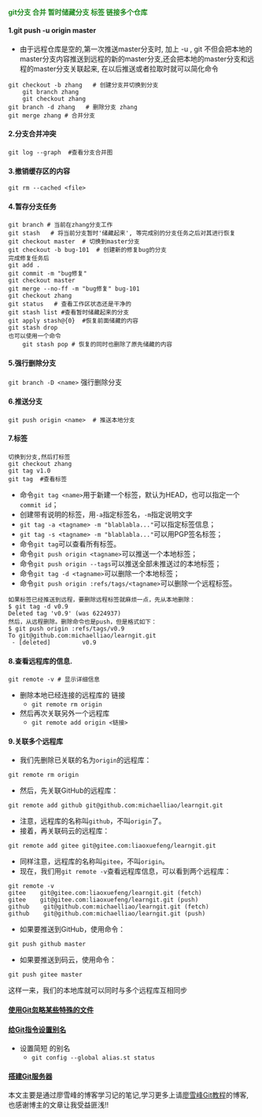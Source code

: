 



<h4 style="color: #228B22;">git分支 合并 暂时储藏分支  标签  链接多个仓库</h4>



#### 1.git push -u origin master

- 由于远程仓库是空的,第一次推送master分支时, 加上 -u , git 不但会把本地的master分支内容推送到远程的新的master分支,还会把本地的master分支和远程的master分支关联起来, 在以后推送或者拉取时就可以简化命令

```shell
git checkout -b zhang   # 创建分支并切换到分支
	git branch zhang
	git checkout zhang
git branch -d zhang   # 删除分支 zhang
git merge zhang # 合并分支
```



#### 2.分支合并冲突

```shell
git log --graph  #查看分支合并图
```



#### 3.撤销缓存区的内容

`git rm --cached <file>`



#### 4.暂存分支任务

```shell
git branch # 当前在zhang分支工作
git stash   # 将当前分支暂时'储藏起来', 等完成别的分支任务之后对其进行恢复
git checkout master  # 切换到master分支
git checkout -b bug-101  # 创建新的修复bug的分支
完成修复任务后
git add .
git commit -m "bug修复"
git checkout master
git merge --no-ff -m "bug修复" bug-101
git checkout zhang
git status   # 查看工作区状态还是干净的
git stash list #查看暂时储藏起来的分支
git apply stash@{0}  #恢复前面储藏的内容
git stash drop
也可以使用一个命令
	git stash pop # 恢复的同时也删除了原先储藏的内容
```



#### 5.强行删除分支

`git branch -D <name>` 强行删除分支



#### 6.推送分支

```shell
git push origin <name>  # 推送本地分支
```



#### 7.标签

```shell
切换到分支,然后打标签
git checkout zhang
git tag v1.0
git tag  #查看标签
```

- 命令`git tag <name>`用于新建一个标签，默认为HEAD，也可以指定一个`commit id`；
- 创建带有说明的标签，用`-a`指定标签名，`-m`指定说明文字
- `git tag -a <tagname> -m "blablabla..."`可以指定标签信息；
- `git tag -s <tagname> -m "blablabla..."`可以用PGP签名标签；
- 命令`git tag`可以查看所有标签。
- 命令`git push origin <tagname>`可以推送一个本地标签；
- 命令`git push origin --tags`可以推送全部未推送过的本地标签；
- 命令`git tag -d <tagname>`可以删除一个本地标签；
- 命令`git push origin :refs/tags/<tagname>`可以删除一个远程标签。

```shell
如果标签已经推送到远程，要删除远程标签就麻烦一点，先从本地删除：
$ git tag -d v0.9
Deleted tag 'v0.9' (was 6224937)
然后，从远程删除。删除命令也是push，但是格式如下：
$ git push origin :refs/tags/v0.9
To git@github.com:michaelliao/learngit.git
 - [deleted]         v0.9
```



#### 8.查看远程库的信息.

```shell
git remote -v # 显示详细信息
```

- 删除本地已经连接的远程库的 链接
  - `git remote rm origin`
- 然后再次关联另外一个远程库
  - `git remote add origin <链接>`



#### 9.关联多个远程库

- 我们先删除已关联的名为`origin`的远程库：

```shell
git remote rm origin
```

- 然后，先关联GitHub的远程库：

```shell
git remote add github git@github.com:michaelliao/learngit.git
```

- 注意，远程库的名称叫`github`，不叫`origin`了。
- 接着，再关联码云的远程库：

```shell
git remote add gitee git@gitee.com:liaoxuefeng/learngit.git
```

- 同样注意，远程库的名称叫`gitee`，不叫`origin`。
- 现在，我们用`git remote -v`查看远程库信息，可以看到两个远程库：

```shell
git remote -v
gitee    git@gitee.com:liaoxuefeng/learngit.git (fetch)
gitee    git@gitee.com:liaoxuefeng/learngit.git (push)
github    git@github.com:michaelliao/learngit.git (fetch)
github    git@github.com:michaelliao/learngit.git (push)
```

- 如果要推送到GitHub，使用命令：

```shell
git push github master
```

- 如果要推送到码云，使用命令：

```shell
git push gitee master
```

这样一来，我们的本地库就可以同时与多个远程库互相同步



#### [使用Git忽略某些特殊的文件](https://www.liaoxuefeng.com/wiki/0013739516305929606dd18361248578c67b8067c8c017b000/0013758404317281e54b6f5375640abbb11e67be4cd49e0000)

#### [给Git指令设置别名](https://www.liaoxuefeng.com/wiki/0013739516305929606dd18361248578c67b8067c8c017b000/001375234012342f90be1fc4d81446c967bbdc19e7c03d3000)

- 设置简短 的别名
  - `git config --global alias.st status`

#### [搭建Git服务器](https://www.liaoxuefeng.com/wiki/0013739516305929606dd18361248578c67b8067c8c017b000/00137583770360579bc4b458f044ce7afed3df579123eca000)





本文主要是通过廖雪峰的博客学习记的笔记,学习更多上请[廖雪峰Git教程](https://www.liaoxuefeng.com/wiki/0013739516305929606dd18361248578c67b8067c8c017b000)的博客, 也感谢博主的文章让我受益匪浅!!